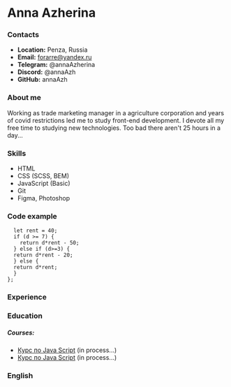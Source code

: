 # Anna Azherina
### Contacts
* __Location:__ Penza, Russia
* __Email:__ forarre@yandex.ru
* __Telegram:__ @annaAzherina
* __Discord:__ @annaAzh
* __GitHub:__ annaAzh
### About me
Working as trade marketing manager in a agriculture corporation and years of covid restrictions led me to study front-end development. I devote all my free time to studying new technologies. Too bad there aren't 25 hours in a day...
### Skills
* HTML
* CSS (SCSS, BEM)
* JavaScript (Basic)
* Git
* Figma, Photoshop
### Code example
```function rentalCarCost(d) {
  let rent = 40;
  if (d >= 7) {
    return d*rent - 50;
  } else if (d>=3) {
  return d*rent - 20;
  } else {
  return d*rent;
  }
};
```
### Experience
### Education
##### Courses:
* [Курс по Java Script](https://www.udemy.com/course/javascript_full/) (in process...)
* [Курс по Java Script](https://www.udemy.com/course/the-complete-javascript-course/) (in process...)
### English